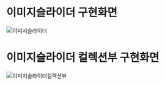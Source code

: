# 이미지슬라이더 구현화면
![이미지슬라이더](https://user-images.githubusercontent.com/50623193/228429803-84ffcbe7-9656-4be8-aec1-75f689fb6a19.gif)
# 이미지슬라이더 컬렉션부 구현화면
![이미지슬라이더컬렉션뷰](https://user-images.githubusercontent.com/50623193/229398766-35c2b89f-5712-442b-8106-174667f12857.gif)
